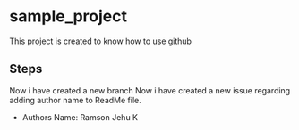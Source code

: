 # sample_project
This project is created to know how to use github
## Steps
Now i have created a new branch 
Now i have created a new issue regarding adding author name to ReadMe file.

* Authors Name:
  Ramson Jehu K
